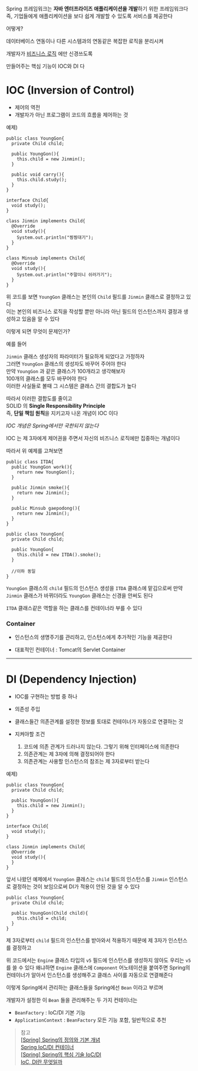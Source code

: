 Spring 프레임워크는 **자바 엔터프라이즈 애플리케이션을 개발**하기 위한 프레임워크다 <br>
즉, 기업들에게 애플리케이션을 보다 쉽게 개발할 수 있도록 서비스를 제공한다

어떻게? <br>

데이터베이스 연동이나 다른 시스템과의 연동같은 복잡한 로직을 분리시켜

개발자가 <u>비즈니스 로직</u> 에만 신경쓰도록

만들어주는 핵심 기능이 IOC와 DI 다

IOC (Inversion of Control)
===========

- 제어의 역전
- 개발자가 아닌 프로그램이 코드의 흐름을 제어하는 것

예제)
```
public class YoungGon{
  private Child child;

  public YoungGon(){
    this.child = new Jinmin();
  }

  public void carry(){
    this.child.study();
  }
}

interface Child{
  void study();
}

class Jinmin implements Child{
  @Override
  void study(){
    System.out.println("찡찡대기");
  }
}

class Minsub implements Child{
  @Override
  void study(){
    System.out.println("주말이니 쉬러가기");
  }
}
```

위 코드를 보면 <code>YoungGon</code> 클래스는
본인의 <code>Child</code> 필드를 <code>Jinmin</code> 클래스로 결정하고 있다 <br>
이는 본인의 비즈니스 로직을 작성할 뿐만 아니라 아닌 필드의 인스턴스까지 결정과 생성하고 있음을 알 수 있다

이렇게 되면 무엇이 문제인가?


예를 들어

<code>Jinmin</code> 클래스 생성자의 파라미터가 필요하게 되었다고 가정하자 <br>
그러면 <code>YoungGon</code> 클래스의 생성자도 바꾸어 주어야 한다 <br>
만약 <code>YoungGon</code> 과 같은 클래스가 100개라고 생각해보자  <br>
100개의 클래스를 모두 바꾸어야 한다 <br>
이러한 사실들로 볼때 그 시스템은 클래스 간의 결합도가 높다

따라서 이러한 결합도를 줄이고 <br>
SOLID 의 **Single Responsibility Principle** <br>
즉, **단일 책임 원칙**을 지키고자 나온 개념이 IOC 이다

*IOC 개념은 Spring에서만 국한되지 않는다*

IOC 는 제 3자에게 제어권을 주면서 자신의 비즈니스 로직에만 집중하는 개념이다

따라서 위 예제를 고쳐보면

```
public class ITDA{
  public YoungGon work(){
    return new YoungGon();
  }

  public Jinmin smoke(){
    return new Jinmin();
  }

  public Minsub gaepodong(){
    return new Jinmin();
  }
}

public class YoungGon{
  private Child child;

  public YoungGon{
    this.child = new ITDA().smoke();
  }

  //이하 동일
}
```

<code>YoungGon</code> 클래스의 <code>child</code> 필드의 인스턴스 생성을 <code>ITDA</code> 클래스에 맡김으로써 만약 <code>Jinmin</code> 클래스가 바뀌더라도 <code>YoungGon</code>
클래스는 신경을 안써도 된다

<code>ITDA</code> 클래스같은 역할을 하는 클래스를 컨테이너라 부를 수 있다

### Container
- 인스턴스의 생명주기를 관리하고, 인스턴스에게 추가적인 기능을 제공한다

- 대표적인 컨테이너 : Tomcat의 Servlet Container

--------------------

DI (Dependency Injection)
===========
- IOC를 구현하는 방법 중 하나
- 의존성 주입
- 클래스들간 의존관계를 설정한 정보를 토대로 컨테이너가 자동으로 연결하는 것

- 지켜야할 조건
  1. 코드에 의존 관계가 드러나지 않는다. 그렇기 위해 인터페이스에 의존한다
  2. 의존관계는 제 3자에 의해 결정되어야 한다
  3. 의존관계는 사용할 인스턴스의 참조는 제 3자로부터 받는다

예제)
```
public class YoungGon{
  private Child child;

  public YoungGon(){
    this.child = new Jinmin();
  }
}

interface Child{
  void study();
}

class Jinmin implements Child{
  @Override
  void study(){
  }
}

```

앞서 나왔던 예제에서 <code>YoungGon</code> 클래스는 <code>child</code> 필드의 인스턴스를 <code>Jinmin</code> 인스턴스로 결정하는 것이 보임으로써 DI가 적용이 안된 것을 알 수 있다

```
public class YoungGon{
  private Child child;

  public YoungGon(Child child){
    this.child = child;
  }
}
```

제 3자로부터 <code>child</code> 필드의 인스턴스를 받아와서 적용하기 때문에 제 3자가 인스턴스를 결정하고 

위 코드에서는 <code>Engine</code> 클래스 타입의 <code>v5</code> 필드에 인스턴스를 생성하지 않아도 우리는 <code>v5</code>를 쓸 수 있다
왜냐하면 <code>Engine</code> 클래스에 <code>Component</code> 어노테이션을 붙여주면 Spring의 컨테이너가 알아서 인스턴스를 생성해주고 클래스 사이를 자동으로 연결해준다


이렇게 Spring에서 관리하는 클래스들을 Spring에선 <code>Bean</code> 이라고 부르며

개발자가 설정한 이 <code>Bean</code> 들을 관리해주는 두 가지 컨테이너는

- <code>BeanFactory</code> : IoC/DI 기본 기능
- <code>ApplicationContext</code> : <code>BeanFactory</code> 모든 기능 포함, 일반적으로 추천

> 참고 <br>
> [[Spring] Spring의 정의와 기본 개념](https://sabarada.tistory.com/66?category=803157) <br>
> [Spring IoC/DI 컨테이너](https://www.edwith.org/boostcourse-web/lecture/20656/) <br>
> [[Spring] Spring의 핵심 기술 IoC/DI](https://sabarada.tistory.com/67) <br>
> [IoC, DI란 무엇일까](https://biggwang.github.io/2019/08/31/Spring/IoC,%20DI%EB%9E%80%20%EB%AC%B4%EC%97%87%EC%9D%BC%EA%B9%8C/) <br>
